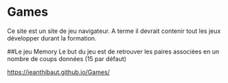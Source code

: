 # Games
Ce site est un site de jeu navigateur.
A terme il devrait contenir tout les jeux développer durant la formation.

##Le jeu Memory
Le but du jeu est de retrouver les paires associées en un nombre de coups données (15 par défaut)



https://jeanthibaut.github.io/Games/
